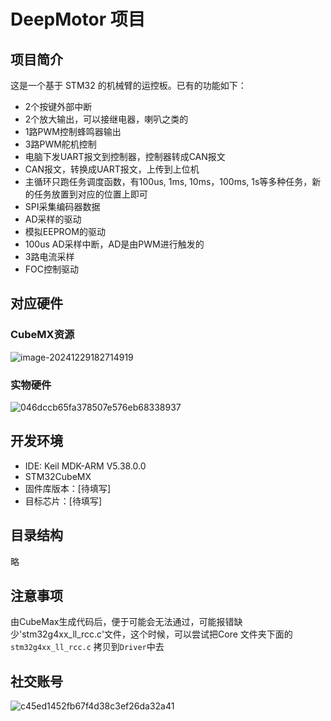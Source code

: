 # DeepMotor 项目

## 项目简介

这是一个基于 STM32 的机械臂的运控板。已有的功能如下：

- 2个按键外部中断
- 2个放大输出，可以接继电器，喇叭之类的
- 1路PWM控制蜂鸣器输出
- 3路PWM舵机控制
- 电脑下发UART报文到控制器，控制器转成CAN报文
- CAN报文，转换成UART报文，上传到上位机
- 主循环只跑任务调度函数，有100us, 1ms, 10ms，100ms, 1s等多种任务，新的任务放置到对应的位置上即可
- SPI采集编码器数据
- AD采样的驱动
- 模拟EEPROM的驱动
- 100us AD采样中断，AD是由PWM进行触发的
- 3路电流采样
- FOC控制驱动

## 对应硬件

### CubeMX资源

![image-20241229182714919](https://deep-diary.oss-cn-hangzhou.aliyuncs.com/blog/image-20241229182714919.png)

### 实物硬件

![046dccb65fa378507e576eb68338937](https://deep-diary.oss-cn-hangzhou.aliyuncs.com/blog/046dccb65fa378507e576eb68338937.jpg)

## 开发环境

- IDE: Keil MDK-ARM V5.38.0.0
- STM32CubeMX
- 固件库版本：[待填写]
- 目标芯片：[待填写]

## 目录结构

略

## 注意事项

由CubeMax生成代码后，便于可能会无法通过，可能报错缺少'stm32g4xx_ll_rcc.c'文件，这个时候，可以尝试把Core 文件夹下面的`stm32g4xx_ll_rcc.c` 拷贝到`Driver`中去

## 社交账号

![c45ed1452fb67f4d38c3ef26da32a41](https://deep-diary.oss-cn-hangzhou.aliyuncs.com/blog/c45ed1452fb67f4d38c3ef26da32a41.jpg)
